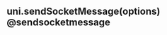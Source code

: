 ## uni.sendSocketMessage(options) @sendsocketmessage

<!-- UTSAPIJSON.sendSocketMessage.description -->

<!-- UTSAPIJSON.sendSocketMessage.param -->

<!-- UTSAPIJSON.sendSocketMessage.returnValue -->

<!-- UTSAPIJSON.sendSocketMessage.compatibility -->

<!-- UTSAPIJSON.sendSocketMessage.tutorial -->

<!-- UTSAPIJSON.general_type.name -->

<!-- UTSAPIJSON.general_type.param -->